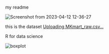 my readme

![Screenshot from 2023-04-12 12-36-27](https://github.com/Samsonasumu/R-DATA_SCIENCE/assets/99386103/02db4c54-f6f8-45b1-8815-26b9226301c5)






this is the dataset
[Uploading MKmart_raw.csv…]()


R for data science


![boxplot](https://github.com/Samsonasumu/R-DATA_SCIENCE/assets/99386103/8cff5514-8dca-4195-a3cd-a5d4ab3ab7a2)

